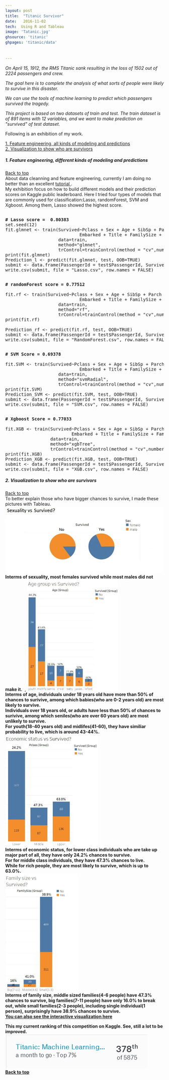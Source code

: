 ```yaml
---
layout: post
title:  "Titanic Survivor"
date:   2016-11-02
tech:  Using R and Tableau
image: 'Tatanic.jpg'
ghsource: 'titanic'
ghpages: 'titanic/data'


---
```


<i>On April 15, 1912, the RMS Titanic sank resulting in the loss of 1502 out of 2224 passengers and crew.  </i>  

<i>The goal here is to complete the analysis of what sorts of people were likely to survive in this disaster. </i>  

<i>We can use the tools of machine learning to predict which passengers survived the tragedy.</i>    

<i>This project is based on two datasets of train and test. The train dataset is of 891 items with 12 variables, and we want to make prediction on "survived" of test dataset.  </i>

Following is an exhibition of my work.  
  
<a href="#1">1. Feature engineering, all kinds of modeling and predictions</a>  
<a href="#2">2. Visualization to show who are survivors</a>    


<a name="1"> </a>  
<h5>1. Feature engineering, different kinds of modeling and predictions </h5>    
  
<a href="#top" target="_self">Back to top</a>   
About data cleanning and feature engineering, currently I am doing no better than an excellent <a href="https://www.kaggle.com/mrisdal/titanic/exploring-survival-on-the-titanic"> tutorial </a>.   
My exhibition focus on how to build different models and their prediction scores on Kaggle public leaderboard. Here I tried four types of models that are commonly used for classification:Lasso, randomForest, SVM and Xgboost. Among them, Lasso showed the  highest score.
<pre>  
<b># Lasso score =  0.80383</b>
set.seed(12)
fit.glmnet <- train(Survived~Pclass + Sex + Age + SibSp + Parch + Fare +
                            Embarked + Title + FamilySize + FamilyID, 
                    data=train, 
                    method="glmnet",
                    trControl=trainControl(method = "cv",number = 5))
print(fit.glmnet)
Prediction_l <- predict(fit.glmnet, test, OOB=TRUE)
submit <- data.frame(PassengerId = test$PassengerId, Survived = Prediction_l)
write.csv(submit, file = "Lasso.csv", row.names = FALSE)
</pre>  
<pre> 
<b># randomForest score = 0.77512 </b>

fit.rf <- train(Survived~Pclass + Sex + Age + SibSp + Parch + Fare +
                            Embarked + Title + FamilySize + FamilyID, 
                    data=train, 
                    method="rf",
                    trControl=trainControl(method = "cv",number = 5))
print(fit.rf)

Prediction_rf <- predict(fit.rf, test, OOB=TRUE)
submit <- data.frame(PassengerId = test$PassengerId, Survived = Prediction_rf)
write.csv(submit, file = "RandomForest.csv", row.names = FALSE)
</pre>  
<pre> 
<b># SVM Score = 0.69378</b>

fit.SVM <- train(Survived~Pclass + Sex + Age + SibSp + Parch + Fare +
                            Embarked + Title + FamilySize + FamilyID, 
                    data=train, 
                    method="svmRadial",
                    trControl=trainControl(method = "cv",number = 5))
print(fit.SVM)
Prediction_SVM <- predict(fit.SVM, test, OOB=TRUE)
submit <- data.frame(PassengerId = test$PassengerId, Survived = Prediction_SVM)
write.csv(submit, file = "SVM.csv", row.names = FALSE)
</pre>  
<pre> 
<b># Xgboost Score = 0.77033</b>

fit.XGB <- train(Survived~Pclass + Sex + Age + SibSp + Parch + Fare +
                         Embarked + Title + FamilySize + FamilyID, 
                 data=train, 
                 method="xgbTree",
                 trControl=trainControl(method = "cv",number = 5))
print(fit.XGB)
Prediction_XGB <- predict(fit.XGB, test, OOB=TRUE)
submit <- data.frame(PassengerId = test$PassengerId, Survived = Prediction_XGB)
write.csv(submit, file = "XGB.csv", row.names = FALSE)  
</pre>  
<a name="2"> </a>  
<h5>2. Visualization to show who are survivors </h5>  
  
<a href="#top" target="_self">Back to top</a>   
To better explain those who have bigger chances to survive, I made these pictures with Tableau.
<img src="\images\Sex.jpg">  
<b>Interms of sexuality, most females survived while most males did not make it.</b>  , 
<img src="\images\Age.jpg" height="354.5" width="288.5">  
<b>Interms of age, individuals under 18 years old have more than 50% of chances to surivive, among which babies(who are 0-2 years old) are most likely to survive.</b>   
<b>Individuals over 18 years old, or adults have less than 50% of chances to surivive, among which seniles(who are over 60 years old) are most unlikely to survive.</b>  
<b>For youth(18-40 years old) and midlifes(41-60), they have similiar probability to live, which is around 43-44%.</b>  
<img src="\images\Economic.jpg" height="354.5" width="291.5">  
<b>Interms of economic status, for lower class individuals who are take up major part of all, they have only 24.2% chances to survive.</b>  
<b>For for middle class individuals, they have 47.3% chances to live.</b>  
<b>While for rich people, they are most likely to survive, which is up to 63.0%.  
<img src="\images\Family Size.jpg" height="375。5" width="231">    
<b>Interms of family size, middle sized families(4-6 people) have 47.3% chances to survive, big families(7-11 people) have only 16.0% to break out, while small families(2-3 people), including single individual(1 person), surprisingly have 38.9% chances to survive.</b>  
<a href="https://public.tableau.com/views/Titanic_296/AGE?:embed=y&:useGuest=true&:display_count=yes"> You can also see the interactive visualization here</a>  
  
This my current ranking of this competition on Kaggle. See, still a lot to be improved.
<img src="\images\Titanic ranking.png">   
<a href="#top" target="_self">Back to top</a>  
